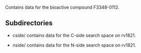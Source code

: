 Contains data for the bioactive compound F3348-0112.

## Subdirectories

- cside/ contains data for the C-side search space on rv1821.

- nside/ contains data for the N-side search space on rv1821.

